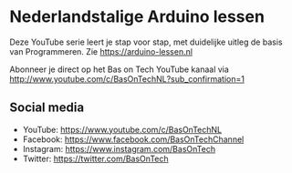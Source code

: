 # Nederlandstalige Arduino lessen

Deze YouTube serie leert je stap voor stap, met duidelijke uitleg de basis van Programmeren. Zie https://arduino-lessen.nl

Abonneer je direct op het Bas on Tech YouTube kanaal via http://www.youtube.com/c/BasOnTechNL?sub_confirmation=1

## Social media
- YouTube:    https://www.youtube.com/c/BasOnTechNL
- Facebook:   https://www.facebook.com/BasOnTechChannel
- Instagram:  https://www.instagram.com/BasOnTech
- Twitter:    https://twitter.com/BasOnTech